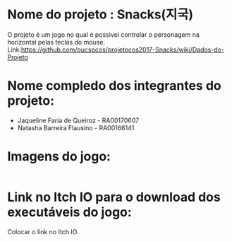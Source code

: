 # Nome do projeto : Snacks(지국)

O projeto é um jogo no qual é possivel controlar o personagem na horizontal pelas teclas do mouse. Link:https://github.com/pucspcos/projetocos2017-Snacks/wiki/Dados-do-Projeto

# Nome compledo dos integrantes do projeto:

* Jaqueline Faria de Queiroz - RA00170607
* Natasha Barreira Flausino - RA00166141

# Imagens do jogo:

<img scr="projetocos2017-Snacks/Jikook3.png"/>

# Link no Itch IO para o download dos executáveis do jogo:

Colocar o link no Itch IO.
